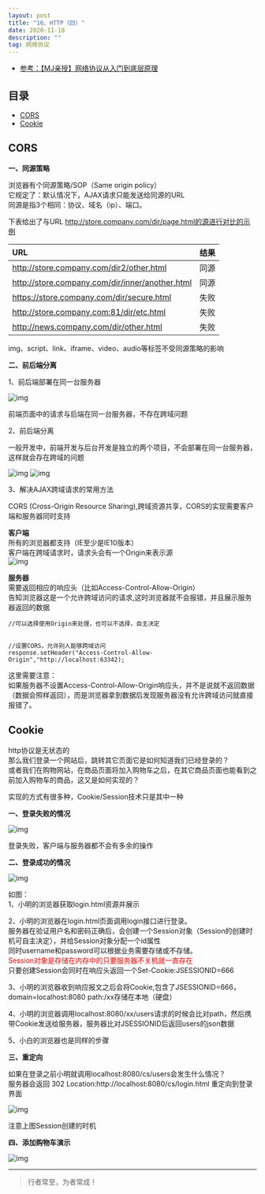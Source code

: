 ```yaml
---
layout: post
title: "16、HTTP（四）"
date: 2020-11-18
description: ""
tag: 网络协议
---
```




- [参考：【MJ亲授】网络协议从入门到底层原理](https://ke.qq.com/course/2900359)



## 目录

* [CORS](#content1)
* [Cookie](#content2)






<!-- ************************************************ -->
## <a id="content1"></a>CORS

**一、同源策略**

浏览器有个同源策略/SOP（Same origin policy）       
它规定了：默认情况下，AJAX请求只能发送给同源的URL         
同源是指3个相同：协议、域名（ip）、端口。      
 
下表给出了与URL http://store.company.com/dir/page.html的源进行对比的示例

|URL|结果|
:----|:--:
|http://store.company.com/dir2/other.html|同源|
|http://store.company.com/dir/inner/another.html|同源|
|https://store.company.com/dir/secure.html|失败|
|http://store.company.com:81/dir/etc.html|失败|
|http://news.company.com/dir/other.html|失败|

img、script、link、iframe、video、audio等标签不受同源策略的影响

**二、前后端分离**

1、前后端部署在同一台服务器

<img src="/images/Network/http14.png" alt="img">

前端页面中的请求与后端在同一台服务器，不存在跨域问题

2、前后端分离

一般开发中，前端开发与后台开发是独立的两个项目，不会部署在同一台服务器，这样就会存在跨域的问题

<img src="/images/Network/http16.png" alt="img">

<img src="/images/Network/http15.png" alt="img">


3、解决AJAX跨域请求的常用方法    

CORS (Cross-Origin Resource Sharing),跨域资源共享，CORS的实现需要客户端和服务器同时支持    

**客户端**        
所有的浏览器都支持（IE至少是IE10版本）    
客户端在跨域请求时，请求头会有一个Origin来表示源       
<img src="/images/Network/http17.png" alt="img">


**服务器**         
需要返回相应的响应头（比如Access-Control-Allow-Origin）      
告知浏览器这是一个允许跨域访问的请求,这时浏览器就不会报错，并且展示服务器返回的数据    
```
//可以选择使用Origin来处理，也可以不选择，自主决定


//设置CORS，允许别人能够跨域访问
response.setHeader("Access-Control-Allow-Origin","http://localhost:63342);
```

这里需要注意：     
如果服务器不设置Access-Control-Allow-Origin响应头，并不是说就不返回数据（数据会照样返回），而是浏览器拿到数据后发现服务器没有允许跨域访问就直接报错了。     



  


<!-- ************************************************ -->
## <a id="content2"></a>Cookie

http协议是无状态的       
那么我们登录一个网站后，跳转其它页面它是如何知道我们已经登录的？      
或者我们在购物网站，在商品页面将加入购物车之后，在其它商品页面也能看到之前加入购物车的商品，这又是如何实现的？     

实现的方式有很多种，Cookie/Session技术只是其中一种

**一、登录失败的情况**

<img src="/images/Network/http18.png" alt="img">

登录失败，客户端与服务器都不会有多余的操作


**二、登录成功的情况**

<img src="/images/Network/http19.png" alt="img">

如图：     
1、小明的浏览器获取login.html资源并展示     

2、小明的浏览器在login.html页面调用login接口进行登录。        
服务器在验证用户名和密码正确后，会创建一个Session对象（Session的创建时机可自主决定），并给Session对象分配一个id属性    
同时username和password可以根据业务需要存储或不存储。               
<span style="color:red">Session对象是存储在内存中的只要服务器不关机就一直存在</span>     
只要创建Session会同时在响应头返回一个Set-Cookie:JSESSIONID=666

3、小明的浏览器收到响应报文之后会将Cookie,包含了JSESSIONID=666，domain=localhost:8080 path:/xx存储在本地（硬盘）     

4、小明的浏览器调用localhost:8080/xx/users请求的时候会比对path，然后携带Cookie发送给服务器，服务器比对JSESSIONID后返回users的json数据

5、小白的浏览器也是同样的步骤


**三、重定向**

如果在登录之前小明就调用localhost:8080/cs/users会发生什么情况？      
服务器会返回 302 Location:http://localhost:8080/cs/login.html 重定向到登录界面


<img src="/images/Network/http20.png" alt="img">

注意上图Session创建的时机


**四、添加购物车演示**

<img src="/images/Network/http21.png" alt="img">




----------
>  行者常至，为者常成！


